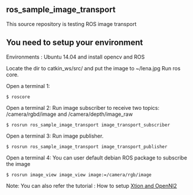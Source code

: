 ros_sample_image_transport
----------------------
This source repository is testing ROS image transport

You need to setup your environment
--------------------------------------
Environments : Ubuntu 14.04 and install opencv and ROS

Locate the dir to catkin_ws/src/ and put the image to ~/lena.jpg
Run ros core.

Open a terminal 1:

`$ roscore`

Open a terminal 2:
Run image subscriber to receive two topics: /camera/rgbd/image and /camera/depth/image_raw

`$ rosrun ros_sample_image_transport image_transport_subscriber`

Open a terminal 3:
Run image publisher.

`$ rosrun ros_sample_image_transport image_transport_publisher`

Open a terminal 4:
You can user default debian ROS package to subscribe the image

`$ rosrun image_view image_view image:=/camera/rgb/image`

Note:
You can also refer the tutorial : How to setup [Xtion and OpenNI2](http://myzharbot.robot-home.it/blog/software/myzharbot-ros/asus-xtion-pro-live-openni2-ros-framework/)

